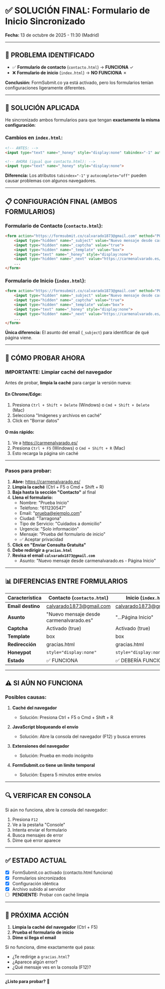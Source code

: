 # ✅ SOLUCIÓN FINAL: Formulario de Inicio Sincronizado
**Fecha:** 13 de octubre de 2025 - 11:30 (Madrid)

---

## 🎯 PROBLEMA IDENTIFICADO

- ✅ **Formulario de contacto** (`contacto.html`) → **FUNCIONA** ✓
- ❌ **Formulario de inicio** (`index.html`) → **NO FUNCIONA** ✗

**Conclusión:** FormSubmit.co ya está activado, pero los formularios tenían configuraciones ligeramente diferentes.

---

## 🔧 SOLUCIÓN APLICADA

He sincronizado ambos formularios para que tengan **exactamente la misma configuración**:

### **Cambios en `index.html`:**

```html
<!-- ANTES: -->
<input type="text" name="_honey" style="display:none" tabindex="-1" autocomplete="off">

<!-- AHORA (igual que contacto.html): -->
<input type="text" name="_honey" style="display:none">
```

**Diferencia:** Los atributos `tabindex="-1"` y `autocomplete="off"` pueden causar problemas con algunos navegadores.

---

## 📋 CONFIGURACIÓN FINAL (AMBOS FORMULARIOS)

### **Formulario de Contacto (`contacto.html`):**
```html
<form action="https://formsubmit.co/calvarado1873@gmail.com" method="POST">
    <input type="hidden" name="_subject" value="Nuevo mensaje desde carmenalvarado.es">
    <input type="hidden" name="_captcha" value="true">
    <input type="hidden" name="_template" value="box">
    <input type="text" name="_honey" style="display:none">
    <input type="hidden" name="_next" value="https://carmenalvarado.es/gracias.html">
    ...
</form>
```

### **Formulario de Inicio (`index.html`):**
```html
<form action="https://formsubmit.co/calvarado1873@gmail.com" method="POST">
    <input type="hidden" name="_subject" value="Nuevo mensaje desde carmenalvarado.es - Página Inicio">
    <input type="hidden" name="_captcha" value="true">
    <input type="hidden" name="_template" value="box">
    <input type="text" name="_honey" style="display:none">
    <input type="hidden" name="_next" value="https://carmenalvarado.es/gracias.html">
    ...
</form>
```

**Única diferencia:** El asunto del email (`_subject`) para identificar de qué página viene.

---

## 🧪 CÓMO PROBAR AHORA

### **IMPORTANTE: Limpiar caché del navegador**

Antes de probar, **limpia la caché** para cargar la versión nueva:

#### **En Chrome/Edge:**
1. Presiona `Ctrl + Shift + Delete` (Windows) o `Cmd + Shift + Delete` (Mac)
2. Selecciona "Imágenes y archivos en caché"
3. Click en "Borrar datos"

#### **O más rápido:**
1. Ve a https://carmenalvarado.es/
2. Presiona `Ctrl + F5` (Windows) o `Cmd + Shift + R` (Mac)
3. Esto recarga la página sin caché

---

### **Pasos para probar:**

1. **Abre:** https://carmenalvarado.es/
2. **Limpia la caché** (Ctrl + F5 o Cmd + Shift + R)
3. **Baja hasta la sección "Contacto"** al final
4. **Llena el formulario:**
   - Nombre: "Prueba Inicio"
   - Teléfono: "611230547"
   - Email: "prueba@ejemplo.com"
   - Ciudad: "Tarragona"
   - Tipo de Servicio: "Cuidados a domicilio"
   - Urgencia: "Solo información"
   - Mensaje: "Prueba del formulario de inicio"
   - ✅ Aceptar privacidad
5. **Click en "Enviar Consulta Gratuita"**
6. **Debe redirigir a `gracias.html`**
7. **Revisa el email `calvarado1873@gmail.com`**
   - Asunto: "Nuevo mensaje desde carmenalvarado.es - Página Inicio"

---

## 📊 DIFERENCIAS ENTRE FORMULARIOS

| Característica | Contacto (`contacto.html`) | Inicio (`index.html`) |
|----------------|----------------------------|------------------------|
| **Email destino** | calvarado1873@gmail.com | calvarado1873@gmail.com |
| **Asunto** | "Nuevo mensaje desde carmenalvarado.es" | "...Página Inicio" |
| **Captcha** | Activado (true) | Activado (true) |
| **Template** | box | box |
| **Redirección** | gracias.html | gracias.html |
| **Honeypot** | `style="display:none"` | `style="display:none"` |
| **Estado** | ✅ FUNCIONA | ✅ DEBERÍA FUNCIONAR |

---

## ⚠️ SI AÚN NO FUNCIONA

### **Posibles causas:**

1. **Caché del navegador**
   - Solución: Presiona Ctrl + F5 o Cmd + Shift + R

2. **JavaScript bloqueando el envío**
   - Solución: Abre la consola del navegador (F12) y busca errores

3. **Extensiones del navegador**
   - Solución: Prueba en modo incógnito

4. **FormSubmit.co tiene un límite temporal**
   - Solución: Espera 5 minutos entre envíos

---

## 🔍 VERIFICAR EN CONSOLA

Si aún no funciona, abre la consola del navegador:

1. Presiona `F12`
2. Ve a la pestaña "Console"
3. Intenta enviar el formulario
4. Busca mensajes de error
5. Dime qué error aparece

---

## ✅ ESTADO ACTUAL

- [x] FormSubmit.co activado (contacto.html funciona)
- [x] Formularios sincronizados
- [x] Configuración idéntica
- [x] Archivo subido al servidor
- [ ] **PENDIENTE:** Probar con caché limpia

---

## 🎯 PRÓXIMA ACCIÓN

1. **Limpia la caché del navegador** (Ctrl + F5)
2. **Prueba el formulario de inicio**
3. **Dime si llega el email**

Si no funciona, dime exactamente qué pasa:
- ¿Te redirige a `gracias.html`?
- ¿Aparece algún error?
- ¿Qué mensaje ves en la consola (F12)?

---

**¿Listo para probar?** 🚀

